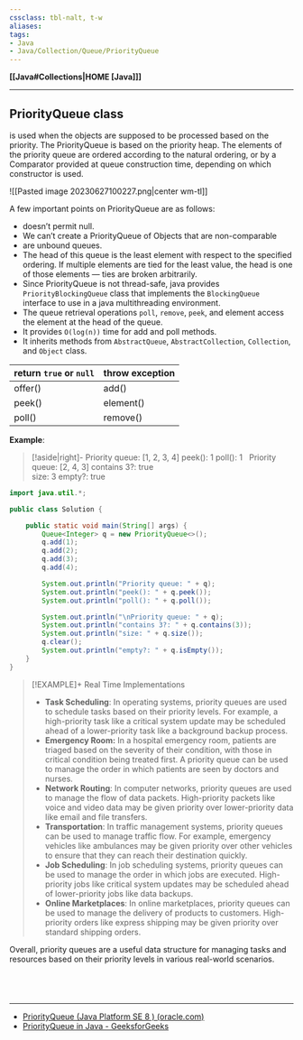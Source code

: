 ```yaml
---
cssclass: tbl-nalt, t-w
aliases:
tags:
- Java
- Java/Collection/Queue/PriorityQueue
---
```

**[[Java#Collections|HOME [Java]]]**

---
## PriorityQueue class
is used when the objects are supposed to be processed based on the priority. The PriorityQueue is based on the priority heap. The elements of the priority queue are ordered according to the natural ordering, or by a Comparator provided at queue construction time, depending on which constructor is used.

![[Pasted image 20230627100227.png|center wm-tl]]

A few important points on PriorityQueue are as follows: 
- doesn’t permit null.
- We can’t create a PriorityQueue of Objects that are non-comparable
- are unbound queues.
- The head of this queue is the least element with respect to the specified ordering. If multiple elements are tied for the least value, the head is one of those elements — ties are broken arbitrarily.
- Since PriorityQueue is not thread-safe, java provides `PriorityBlockingQueue` class that implements the `BlockingQueue` interface to use in a java multithreading environment.
- The queue retrieval operations `poll`,  `remove`,  `peek`, and element access the element at the head of the queue.
- It provides `O(log(n))` time for add and poll methods.
- It inherits methods from `AbstractQueue`, `AbstractCollection`, `Collection`, and `Object` class.

| <center>return `true` or `null`</center> | <center>throw exception</center> |
| ---------------------------------------- | -------------------------------- |
| offer()                                  | add()                            |
| peek()                                   | element()                        |
| poll()                                   | remove()                         | 

**Example**:
>[!aside|right]-
> Priority queue: [1, 2, 3, 4]
> peek(): 1
> poll(): 1
> &nbsp;
> Priority queue: [2, 4, 3]
> contains 3?: true        
> size: 3
> empty?: true

```java
import java.util.*;

public class Solution {

    public static void main(String[] args) {
        Queue<Integer> q = new PriorityQueue<>();
        q.add(1);
        q.add(2);
        q.add(3);
        q.add(4);

        System.out.println("Priority queue: " + q);
        System.out.println("peek(): " + q.peek());
        System.out.println("poll(): " + q.poll());

        System.out.println("\nPriority queue: " + q);
        System.out.println("contains 3?: " + q.contains(3));
        System.out.println("size: " + q.size());
        q.clear();
        System.out.println("empty?: " + q.isEmpty());
    }
}
```

>[!EXAMPLE]+ Real Time Implementations
> - **Task Scheduling**: In operating systems, priority queues are used to schedule tasks based on their priority levels. For example, a high-priority task like a critical system update may be scheduled ahead of a lower-priority task like a background backup process.
> - **Emergency Room:** In a hospital emergency room, patients are triaged based on the severity of their condition, with those in critical condition being treated first. A priority queue can be used to manage the order in which patients are seen by doctors and nurses.
> - **Network Routing**: In computer networks, priority queues are used to manage the flow of data packets. High-priority packets like voice and video data may be given priority over lower-priority data like email and file transfers.
> - **Transportation**: In traffic management systems, priority queues can be used to manage traffic flow. For example, emergency vehicles like ambulances may be given priority over other vehicles to ensure that they can reach their destination quickly.
> - **Job Scheduling**: In job scheduling systems, priority queues can be used to manage the order in which jobs are executed. High-priority jobs like critical system updates may be scheduled ahead of lower-priority jobs like data backups.
> - **Online Marketplaces**: In online marketplaces, priority queues can be used to manage the delivery of products to customers. High-priority orders like express shipping may be given priority over standard shipping orders.

Overall, priority queues are a useful data structure for managing tasks and resources based on their priority levels in various real-world scenarios.

<br>

# 
---
- [PriorityQueue (Java Platform SE 8 ) (oracle.com)](https://docs.oracle.com/javase/8/docs/api/java/util/PriorityQueue.html)
- [PriorityQueue in Java - GeeksforGeeks](https://www.geeksforgeeks.org/priority-queue-class-in-java/)